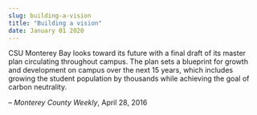 ```yaml
---
slug: building-a-vision
title: "Building a vision"
date: January 01 2020
---
```


<p>CSU Monterey Bay looks toward its future with a final draft of its master plan circulating throughout campus. The plan sets a blueprint for growth and development on campus over the next 15 years, which includes growing the student population by thousands while achieving the goal of carbon neutrality.
</p><p>– <em>Monterey County Weekly</em>, April 28, 2016
</p>
